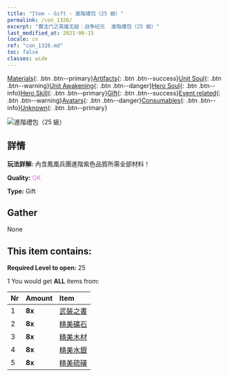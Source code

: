 ```yaml
---
title: "Item - Gift - 進階禮包（25 級）"
permalink: /con_1326/
excerpt: "魔法门之英雄无敌：战争纪元  進階禮包（25 級）"
last_modified_at: 2021-06-15
locale: cn
ref: "con_1326.md"
toc: false
classes: wide
---
```

 [Materials](/ItemsCN/){: .btn .btn--primary}[Artifacts](/ItemsCN/Artifacts/){: .btn .btn--success}[Unit Soul](/ItemsCN/UnitSoul/){: .btn .btn--warning}[Unit Awakening](/ItemsCN/UnitAwakening/){: .btn .btn--danger}[Hero Soul](/ItemsCN/HeroSoul/){: .btn .btn--info}[Hero Skill](/ItemsCN/HeroSkill/){: .btn .btn--primary}[Gift](/ItemsCN/Gift/){: .btn .btn--success}[Event related](/ItemsCN/Events/){: .btn .btn--warning}[Avatars](/ItemsCN/Avatars/){: .btn .btn--danger}[Consumables](/ItemsCN/Consumables/){: .btn .btn--info}[Unknown](/ItemsCN/Unknown/){: .btn .btn--primary}

 ![進階禮包（25 級）](/images/t/i_906001.png)

## 詳情
 **玩法詳解:** 內含鳳凰兵團進階紫色品質所需全部材料！

 **Quality:** <span style="color: #DA70D6">OK</span>

 **Type:** Gift

## Gather

  None

## This item contains:

 **Required Level to open:** 25

 1 You would get **ALL** items  from:

  | Nr | Amount |     Item    |
  |:---|:-------|:------------|
  | 1 |  **8x** | [武裝之書](/cn/Items/mat_25/) |  | 
  | 2 |  **8x** | [精美礦石](/cn/Items/mat_19/) |  | 
  | 3 |  **8x** | [精美木材](/cn/Items/mat_20/) |  | 
  | 4 |  **8x** | [精美水銀](/cn/Items/mat_21/) |  | 
  | 5 |  **8x** | [精美硫磺](/cn/Items/mat_22/) |  | 
